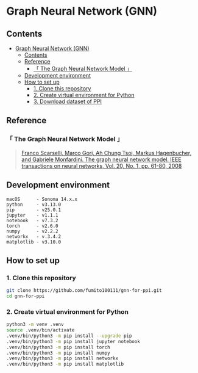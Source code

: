 # Graph Neural Network (GNN)
## Contents
- [Graph Neural Network (GNN)](#graph-neural-network)
  - [Contents](#contents)
  - [Reference](#reference)
    - [「 The Graph Neural Network Model 」](#-the-graph-neural-network-model-)
  - [Development environment](#development-environment)
  - [How to set up](#how-to-set-up)
    - [1. Clone this repository](#1-clone-this-repository)
    - [2. Create virtual environment for Python](#2-create-virtual-environment-for-python)
    - [3. Download dataset of PPI](#3-download-dataset-of-ppi)

## Reference
### 「 The Graph Neural Network Model 」
> [Franco Scarselli, Marco Gori, Ah Chung Tsoi, Markus Hagenbucher, and Gabriele Monfardini. The graph neural network model. IEEE transactions on neural networks, Vol. 20, No. 1, pp. 61-80, 2008](https://ieeexplore.ieee.org/document/4700287)

## Development environment
```
macOS      - Sonoma 14.x.x
python     - v3.13.0
pip        - v25.0.1
jupyter    - v1.1.1
notebook   - v7.3.2
torch      - v2.6.0
numpy      - v2.2.2
networkx   - v.3.4.2
matplotlib - v3.10.0
```
## How to set up
### 1. Clone this repository
```zsh {iscopy=true}
git clone https://github.com/fumito100111/gnn-for-ppi.git
cd gnn-for-ppi
```
### 2. Create virtual environment for Python
```zsh {iscopy=true}
python3 -m venv .venv
source .venv/bin/activate
.venv/bin/python3 -m pip install --upgrade pip
.venv/bin/python3 -m pip install jupyter notebook
.venv/bin/python3 -m pip install torch
.venv/bin/python3 -m pip install numpy
.venv/bin/python3 -m pip install networkx
.venv/bin/python3 -m pip install matplotlib
```
